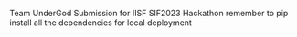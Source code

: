 Team UnderGod Submission for IISF SIF2023 Hackathon
remember to pip install all the dependencies for local deployment

